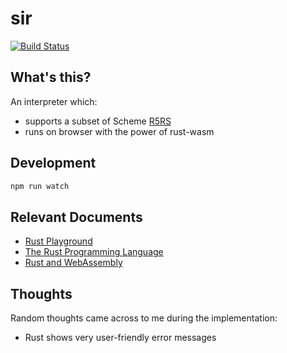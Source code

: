 # sir

[![Build Status](https://travis-ci.org/announce/sir.svg?branch=master)](https://travis-ci.org/announce/sir)

## What's this?

An interpreter which:
* supports a subset of Scheme [R5RS](https://schemers.org/Documents/Standards/R5RS/)
* runs on browser with the power of rust-wasm


## Development

```bash
npm run watch
```


## Relevant Documents

* [Rust Playground](https://play.rust-lang.org/?gist=802fd30e7be5f0bc009ea97cfba5a20e&version=stable&mode=debug&edition=2015)
* [The Rust Programming Language](https://doc.rust-lang.org/book/second-edition/ch00-00-introduction.html)
* [Rust and WebAssembly](https://rustwasm.github.io/book/)


## Thoughts

Random thoughts came across to me during the implementation:

- Rust shows very user-friendly error messages

